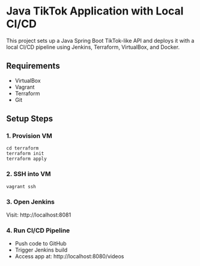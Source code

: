 
# Java TikTok Application with Local CI/CD

This project sets up a Java Spring Boot TikTok-like API and deploys it with a local CI/CD pipeline using Jenkins, Terraform, VirtualBox, and Docker.

## Requirements
- VirtualBox
- Vagrant
- Terraform
- Git

## Setup Steps

### 1. Provision VM
```
cd terraform
terraform init
terraform apply
```

### 2. SSH into VM
```
vagrant ssh
```

### 3. Open Jenkins
Visit: http://localhost:8081

### 4. Run CI/CD Pipeline
- Push code to GitHub
- Trigger Jenkins build
- Access app at: http://localhost:8080/videos
